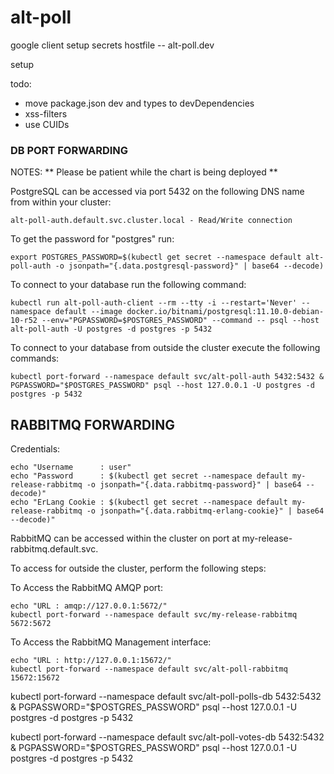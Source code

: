 # alt-poll

google client setup
secrets
hostfile -- alt-poll.dev

setup

todo:

- move package.json dev and types to devDependencies
- xss-filters
- use CUIDs

### DB PORT FORWARDING

NOTES:
** Please be patient while the chart is being deployed **

PostgreSQL can be accessed via port 5432 on the following DNS name from within your cluster:

    alt-poll-auth.default.svc.cluster.local - Read/Write connection

To get the password for "postgres" run:

    export POSTGRES_PASSWORD=$(kubectl get secret --namespace default alt-poll-auth -o jsonpath="{.data.postgresql-password}" | base64 --decode)

To connect to your database run the following command:

    kubectl run alt-poll-auth-client --rm --tty -i --restart='Never' --namespace default --image docker.io/bitnami/postgresql:11.10.0-debian-10-r52 --env="PGPASSWORD=$POSTGRES_PASSWORD" --command -- psql --host alt-poll-auth -U postgres -d postgres -p 5432

To connect to your database from outside the cluster execute the following commands:

    kubectl port-forward --namespace default svc/alt-poll-auth 5432:5432 &
    PGPASSWORD="$POSTGRES_PASSWORD" psql --host 127.0.0.1 -U postgres -d postgres -p 5432

## RABBITMQ FORWARDING

Credentials:

    echo "Username      : user"
    echo "Password      : $(kubectl get secret --namespace default my-release-rabbitmq -o jsonpath="{.data.rabbitmq-password}" | base64 --decode)"
    echo "ErLang Cookie : $(kubectl get secret --namespace default my-release-rabbitmq -o jsonpath="{.data.rabbitmq-erlang-cookie}" | base64 --decode)"

RabbitMQ can be accessed within the cluster on port at my-release-rabbitmq.default.svc.

To access for outside the cluster, perform the following steps:

To Access the RabbitMQ AMQP port:

    echo "URL : amqp://127.0.0.1:5672/"
    kubectl port-forward --namespace default svc/my-release-rabbitmq 5672:5672

To Access the RabbitMQ Management interface:

    echo "URL : http://127.0.0.1:15672/"
    kubectl port-forward --namespace default svc/alt-poll-rabbitmq 15672:15672












kubectl port-forward --namespace default svc/alt-poll-polls-db 5432:5432 &
    PGPASSWORD="$POSTGRES_PASSWORD" psql --host 127.0.0.1 -U postgres -d postgres -p 5432




kubectl port-forward --namespace default svc/alt-poll-votes-db 5432:5432 &
    PGPASSWORD="$POSTGRES_PASSWORD" psql --host 127.0.0.1 -U postgres -d postgres -p 5432